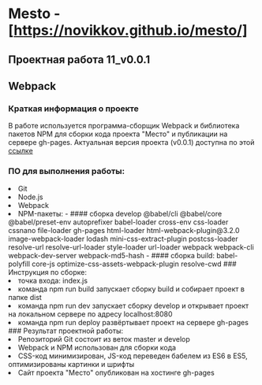 # Mesto - [https://novikkov.github.io/mesto/]

## Проектная работа 11_v0.0.1

## Webpack

### Краткая информация о проекте
В работе используется программа-сборщик Webpack и библиотека пакетов NPM для сборки кода проекта "Место" и публикации на сервере gh-pages.
Актуальная версия проекта (v0.0.1) доступна по этой [ссылке](https://novikkov.github.io/mesto/)

###  ПО для выполнения работы:
<li>
Git
<li>
Node.js
<li>
Webpack
<li>
NPM-пакеты:
- #### сборка develop
@babel/cli @babel/core @babel/preset-env autoprefixer babel-loader cross-env css-loader cssnano file-loader gh-pages html-loader html-webpack-plugin@3.2.0 image-webpack-loader lodash mini-css-extract-plugin postcss-loader resolve-url resolve-url-loader style-loader url-loader webpack webpack-cli webpack-dev-server webpack-md5-hash
- #### сборка build:
babel-polyfill core-js optimize-css-assets-webpack-plugin resolve-cwd
### Инструкция по сборке:
<li>
точка входа: index.js
<li>
команда npm run build запускает сборку build и собирает проект в папке dist
<li>
команда npm run dev запускает сборку develop и открывает проект на локальном сервере по адресу localhost:8080
<li>
команда npm run deploy развёртывает проект на сервере gh-pages
### Результат проектной работы:
<li>
Репозиторий Git состоит из веток master и develop
<li>
Webpack и NPM использован для сборки кода
<li>
CSS-код минимизирован, JS-код переведен бабелем из ES6 в ES5, оптимизированы картинки и шрифты
<li>
Сайт проекта "Место" опубликован на хостинге gh-pages